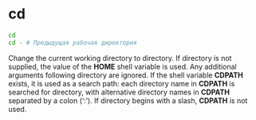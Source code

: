 # cd

```bash
cd
cd - # Предыдущая рабочая директория
```
Change the current working directory to directory. If directory is not supplied, the value of the **HOME** shell variable is used. Any additional arguments following directory are ignored. If the shell variable **CDPATH** exists, it is used as a search path: each directory name in **CDPATH** is searched for directory, with alternative directory names in **CDPATH** separated by a colon (‘:’). If directory begins with a slash, **CDPATH** is not used.
